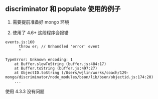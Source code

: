 ## discriminator 和 populate 使用的例子

1. 需要提前准备好 mongo 环境

1. 使用了 4.6+ 这段程序会报错
```
events.js:160
      throw er; // Unhandled 'error' event
      ^

TypeError: Unknown encoding: 1
    at Buffer.slowToString (buffer.js:484:17)
    at Buffer.toString (buffer.js:497:27)
    at ObjectID.toString (/Users/wjlin/works/coach/129-mongo/discriminator/node_modules/bson/lib/bson/objectid.js:174:20)
    ...
```
使用 4.3.3 没有问题

